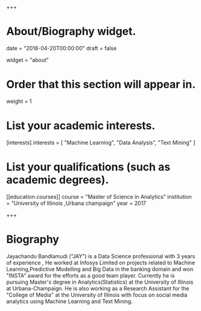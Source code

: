 +++
# About/Biography widget.

date = "2016-04-20T00:00:00"
draft = false

widget = "about"

# Order that this section will appear in.
weight = 1

# List your academic interests.
[interests]
  interests = [
    "Machine Learning",
    "Data Analysis",
    "Text Mining"
  ]

# List your qualifications (such as academic degrees).
[[education.courses]]
  course = "Master of Science in Analytics"
  institution = "University of Illinois ,Urbana champaign"
  year = 2017

+++

# Biography

Jayachandu Bandlamudi ("JAY") is a Data Science professional with 3 years of experience , He worked at Infosys Limited on projects related to Machine Learning,Predictive Modelling and Big Data in the banking domain and won "INSTA" award for the efforts as a good team player. Currently he is pursuing Master's degree in Analytics(Statistics) at the University of Illinois at Urbana-Champaign. 
He is also working as a Research Assistant for the "College of Media" at the University of Illinois with focus on social media analytics using Machine Learning and Text Mining.

